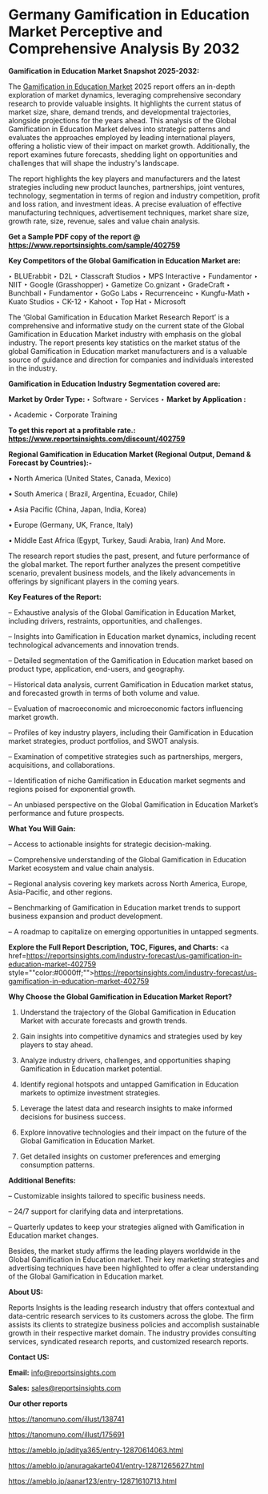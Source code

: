 # Germany Gamification in Education Market Perceptive and Comprehensive Analysis By 2032

<strong>Gamification in Education Market Snapshot 2025-2032:</strong>

The <a href=https://www.reportsinsights.com/sample/402759>Gamification in Education Market</a> 2025 report offers an in-depth exploration of market dynamics, leveraging comprehensive secondary research to provide valuable insights. It highlights the current status of market size, share, demand trends, and developmental trajectories, alongside projections for the years ahead. This analysis of the Global Gamification in Education Market delves into strategic patterns and evaluates the approaches employed by leading international players, offering a holistic view of their impact on market growth. Additionally, the report examines future forecasts, shedding light on opportunities and challenges that will shape the industry's landscape.

The report highlights the key players and manufacturers and the latest strategies including new product launches, partnerships, joint ventures, technology, segmentation in terms of region and industry competition, profit and loss ration, and investment ideas. A precise evaluation of effective manufacturing techniques, advertisement techniques, market share size, growth rate, size, revenue, sales and value chain analysis.

<strong>Get a Sample PDF copy of the report @ <a href=https://www.reportsinsights.com/sample/402759 style=color:#0000ff;>https://www.reportsinsights.com/sample/402759</a></strong>

<strong>Key Competitors of the Global Gamification in Education Market are:</strong>

‣ BLUErabbit
‣ D2L
‣ Classcraft Studios
‣ MPS Interactive
‣ Fundamentor
‣ NIIT
‣ Google (Grasshopper)
‣ Gametize Co.gnizant
‣ GradeCraft
‣ Bunchball
‣ Fundamentor
‣ GoGo Labs
‣ Recurrenceinc
‣ Kungfu-Math
‣ Kuato Studios
‣ CK-12
‣ Kahoot
‣ Top Hat
‣ Microsoft

The ‘Global Gamification in Education Market Research Report’ is a comprehensive and informative study on the current state of the Global Gamification in Education Market industry with emphasis on the global industry. The report presents key statistics on the market status of the global Gamification in Education market manufacturers and is a valuable source of guidance and direction for companies and individuals interested in the industry.

<strong>Gamification in Education Industry Segmentation covered are:</strong>

<strong>Market by Order Type: </strong>
‣ Software
‣ Services
‣ 
<strong>Market by Application :</strong>

‣ Academic
‣ Corporate Training

<strong>To get this report at a profitable rate.: <a href=https://www.reportsinsights.com/discount/402759 style=color:#0000ff;>https://www.reportsinsights.com/discount/402759</a></strong>

<strong>Regional Gamification in Education Market (Regional Output, Demand &amp; Forecast by Countries):-</strong>

• North America (United States, Canada, Mexico)

• South America ( Brazil, Argentina, Ecuador, Chile)

• Asia Pacific (China, Japan, India, Korea)

• Europe (Germany, UK, France, Italy)

• Middle East Africa (Egypt, Turkey, Saudi Arabia, Iran) And More.

The research report studies the past, present, and future performance of the global market. The report further analyzes the present competitive scenario, prevalent business models, and the likely advancements in offerings by significant players in the coming years.

<strong>Key Features of the Report:</strong>

– Exhaustive analysis of the Global Gamification in Education Market, including drivers, restraints, opportunities, and challenges.

– Insights into Gamification in Education market dynamics, including recent technological advancements and innovation trends.

– Detailed segmentation of the Gamification in Education market based on product type, application, end-users, and geography.

– Historical data analysis, current Gamification in Education market status, and forecasted growth in terms of both volume and value.

– Evaluation of macroeconomic and microeconomic factors influencing market growth.

– Profiles of key industry players, including their Gamification in Education market strategies, product portfolios, and SWOT analysis.

– Examination of competitive strategies such as partnerships, mergers, acquisitions, and collaborations.

– Identification of niche Gamification in Education market segments and regions poised for exponential growth.

– An unbiased perspective on the Global Gamification in Education Market’s performance and future prospects.

<strong>What You Will Gain:</strong>

– Access to actionable insights for strategic decision-making.

– Comprehensive understanding of the Global Gamification in Education Market ecosystem and value chain analysis.

– Regional analysis covering key markets across North America, Europe, Asia-Pacific, and other regions.

– Benchmarking of Gamification in Education market trends to support business expansion and product development.

– A roadmap to capitalize on emerging opportunities in untapped segments.

<strong>Explore the Full Report Description, TOC, Figures, and Charts:</strong>
<a href=https://reportsinsights.com/industry-forecast/us-gamification-in-education-market-402759 style=""color:#0000ff;"">https://reportsinsights.com/industry-forecast/us-gamification-in-education-market-402759</a>

<strong>Why Choose the Global Gamification in Education Market Report?</strong>

1. Understand the trajectory of the Global Gamification in Education Market with accurate forecasts and growth trends.

2. Gain insights into competitive dynamics and strategies used by key players to stay ahead.

3. Analyze industry drivers, challenges, and opportunities shaping Gamification in Education market potential.

4. Identify regional hotspots and untapped Gamification in Education markets to optimize investment strategies.

5. Leverage the latest data and research insights to make informed decisions for business success.

6. Explore innovative technologies and their impact on the future of the Global Gamification in Education Market.

7. Get detailed insights on customer preferences and emerging consumption patterns.

<strong>Additional Benefits:</strong>

– Customizable insights tailored to specific business needs.

– 24/7 support for clarifying data and interpretations.

– Quarterly updates to keep your strategies aligned with Gamification in Education market changes.

Besides, the market study affirms the leading players worldwide in the Global Gamification in Education market. Their key marketing strategies and advertising techniques have been highlighted to offer a clear understanding of the Global Gamification in Education market.

<strong><strong>About US</strong>:</strong>

Reports Insights is the leading research industry that offers contextual and data-centric research services to its customers across the globe. The firm assists its clients to strategize business policies and accomplish sustainable growth in their respective market domain. The industry provides consulting services, syndicated research reports, and customized research reports.

<strong>Contact US:</strong>

<p class=><b>Email:</b> <a href=mailto:info@reportsinsights.com>info@reportsinsights.com</a></p>
<p class=><b>Sales:</b> <a href=mailto:sales@reportsinsights.com>sales@reportsinsights.com</a></p>

<strong>Our other reports</strong>

<a href=https://tanomuno.com/illust/138741>https://tanomuno.com/illust/138741</a>

<a href=https://tanomuno.com/illust/175691>https://tanomuno.com/illust/175691</a>

<a href=https://ameblo.jp/aditya365/entry-12870614063.html>https://ameblo.jp/aditya365/entry-12870614063.html</a>

<a href=https://ameblo.jp/anuragakarte041/entry-12871265627.html>https://ameblo.jp/anuragakarte041/entry-12871265627.html</a>

<a href=https://ameblo.jp/aanar123/entry-12871610713.html>https://ameblo.jp/aanar123/entry-12871610713.html</a>
